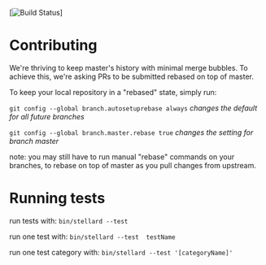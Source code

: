 [![Build Status](https://magnum.travis-ci.com/stellar/hayashi.svg?token=u11W8KHX2y4hfGqbzE1E)]

# Contributing

  We're thriving to keep master's history with minimal merge bubbles. To achieve this, we're asking PRs to be submitted rebased on top of master.

To keep your local repository in a "rebased" state, simply run:

`git config --global branch.autosetuprebase always` *changes the default for all future branches*  

`git config --global branch.master.rebase true` *changes the setting for branch master*

note: you may still have to run manual "rebase" commands on your branches, to rebase on top of master as you pull changes from upstream.

# Running tests

run tests with:
  `bin/stellard --test`

run one test with:
  `bin/stellard --test  testName`

run one test category with:
  `bin/stellard --test '[categoryName]'`


